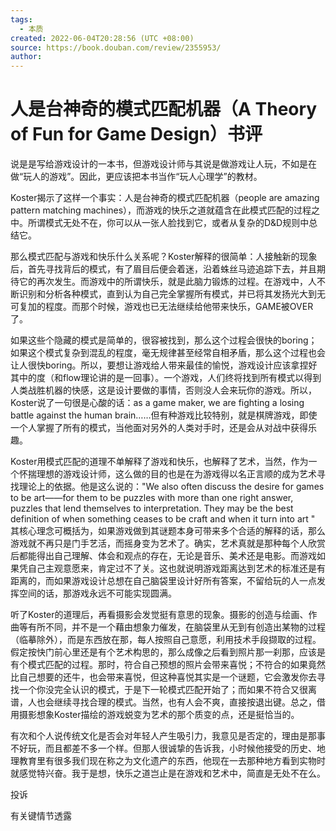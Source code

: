 ```yaml
---
tags:
  - 本质
created: 2022-06-04T20:28:56 (UTC +08:00)
source: https://book.douban.com/review/2355953/
author:
---
```


# 人是台神奇的模式匹配机器（A Theory of Fun for Game Design）书评

说是是写给游戏设计的一本书，但游戏设计师与其说是做游戏让人玩，不如是在做“玩人的游戏”。因此，更应该把本书当作“玩人心理学”的教材。 

Koster揭示了这样一个事实：人是台神奇的模式匹配机器（people are amazing pattern matching machines），而游戏的快乐之道就蕴含在此模式匹配的过程之中。所谓模式无处不在，你可以从一张人脸找到它，或者从复杂的D&D规则中总结它。

那么模式匹配与游戏和快乐什么关系呢？Koster解释的很简单：人接触新的现象后，首先寻找背后的模式，有了眉目后便会着迷，沿着蛛丝马迹追踪下去，并且期待它的再次发生。而游戏中的所谓快乐，就是此脑力锻炼的过程。在游戏中，人不断识别和分析各种模式，直到认为自己完全掌握所有模式，并已将其发扬光大到无可复加的程度。而那个时候，游戏也已无法继续给他带来快乐，GAME被OVER了。

如果这些个隐藏的模式是简单的，很容被找到，那么这个过程会很快的boring；如果这个模式复杂到混乱的程度，毫无规律甚至经常自相矛盾，那么这个过程也会让人很快boring。所以，要想让游戏给人带来最佳的愉悦，游戏设计应该拿捏好其中的度（和flow理论讲的是一回事）。一个游戏，人们终将找到所有模式以得到人类战胜机器的快感，这是设计要做的事情，否则没人会来玩你的游戏。所以，Koster说了一句很是心酸的话：as a game maker, we are fighting a losing battle against the human brain……但有种游戏比较特别，就是棋牌游戏，即使一个人掌握了所有的模式，当他面对另外的人类对手时，还是会从对战中获得乐趣。

Koster用模式匹配的道理不单解释了游戏和快乐，也解释了艺术，当然，作为一个怀揣理想的游戏设计师，这么做的目的也是在为游戏得以名正言顺的成为艺术寻找理论上的依据。他是这么说的："We also often discuss the desire for games to be art——for them to be puzzles with more than one right answer, puzzles that lend themselves to interpretation. They may be the best definition of when something ceases to be craft and when it turn into art " 其核心理念可概括为，如果游戏做到其谜题本身可带来多个合适的解释的话，那么游戏就不再只是门手艺活，而摇身变为艺术了。确实，艺术真就是那种每个人欣赏后都能得出自己理解、体会和观点的存在，无论是音乐、美术还是电影。而游戏如果凭自己主观意愿来，肯定过不了关。这也就说明游戏距离达到艺术的标准还是有距离的，而如果游戏设计总想在自己脑袋里设计好所有答案，不留给玩的人一点发挥空间的话，那游戏永远不可能实现圆满。 

听了Koster的道理后，再看摄影会发觉挺有意思的现象。摄影的创造与绘画、作曲等有所不同，并不是一个藉由想象力催发，在脑袋里从无到有创造出某物的过程（临摹除外），而是东西放在那，每人按照自己意愿，利用技术手段撷取的过程。假定按快门前心里还是有个艺术构思的，那么成像之后看到照片那一刹那，应该是有个模式匹配的过程。那时，符合自己预想的照片会带来喜悦；不符合的如果竟然比自己想要的还牛，也会带来喜悦，但这种喜悦其实是一个谜题，它会激发你去寻找一个你没完全认识的模式，于是下一轮模式匹配开始了；而如果不符合又很离谱，人也会继续寻找合理的模式。当然，也有人会不爽，直接按退出键。总之，借用摄影想象Koster描绘的游戏蜕变为艺术的那个质变的点，还是挺恰当的。 

有次和个人说传统文化是否会对年轻人产生吸引力，我意见是否定的，理由是那事不好玩，而且都差不多一个样。但那人很诚挚的告诉我，小时候他接受的历史、地理教育里有很多我们现在称之为文化遗产的东西，他现在一去那种地方看到实物时就感觉特兴奋。我于是想，快乐之道岂止是在游戏和艺术中，简直是无处不在么。

投诉

有关键情节透露
